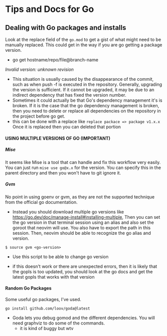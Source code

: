 # Tips and Docs for Go

## Dealing with Go packages and installs
Look at the replace field of the `go.mod` to get a gist of what might need to be
manually replaced. This could get in the way if you are go getting a package
version.
- go get hostname/repo/file@branch-name

*Invalid version: unknown revision*
- This situation is usually caused by the disappearance of the commit, such as when push -f is executed in the repository. 
Generally, upgrading the version is sufficient. If it cannot be upgraded, it may be due to an indirect dependency that has fixed the version number. 
- Sometimes it could actually be that Go's dependency management it's is broken.
If it is the case that the go dependency management is broken, then you need to delete or replace all dependencies on the repository in the project before go get.
- this can be done with a replace like 
`replace packace => package v1.x.x`
Once it is replaced then you can deleted that portion

#### USING MULTIPLE VERSIONS OF GO (IMPORTANT)

##### Mise
It seems like Mise is a tool that can handle and fix this workflow very easily.
You can just run `mise use go@x.x` for the version. You can specify this in the
parent directory and then you won't have to git ignore it.


##### Gvm

No point in using goenv or gvm, as they are not the supported technique from the
official go documentation. 
- Instead you should download multiple go versions like https://go.dev/doc/manage-install#installing-multiple,
Then you can set the go version in that terminal session using an alias and also
set the goroot that neovim will use. You also have to export the path in this
session. Then, neovim should be able to recognize the go alias and version. 

`$ source gvm <go-version>`
- Use this script to be able to change go version

- if this doesn't work or there are unexpected errors, then it is likely that
the gopls is too updated, you should look at the go docs and get the latest
gopls that works with that version

#### Random Go Packages

Some useful go packages, I've used. 
```
go install github.com/loov/goda@latest
```
- Goda lets you debug gomod and the different dependencies. You will need
graphviz to do some of the commands. 
    - it is kind of buggy but wtv

